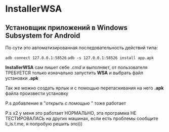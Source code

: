 # InstallerWSA
## Установщик приложений в **Windows Subsystem for Android**

По сути это автоматизированная последовательность действий  типа:

`adb connect 127.0.0.1:58526`
`adb -s 127.0.0.1:58526 install app.apk`

**InstallerWSA** сам пишет себе _.cmd_ и выполняет, от пользователя ТРЕБУЕТСЯ только изначально запустить **WSA** и выбрать файл установки **.apk**

Так же можно создать ярлык и с помощью перетаскивания на него **.apk** файла произвести установку

P.s добавление в "_открыть с помощью_ " тоже работает

P.s x2 у меня это работает НОРМАЛЬНО, эта программа НЕ ТЕСТИРОВАЛАСЬ на других машинах, если есть проблемы сообщите li_is.t.me, я попробую решить это)))
